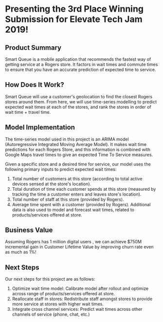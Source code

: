 # Presenting the 3rd Place Winning Submission for Elevate Tech Jam 2019!

## Product Summary
Smart Queue is a mobile application that recommends the fastest way of getting service at a Rogers store. It factors in wait times and commute times to ensure that you have an accurate prediction of expected time to service.

## How Does It Work?
Smart Queue will use a customer's geolocation to find the closest Rogers stores around them. From here, we will use time-series modelling to predict expected wait times at each of the stores, and rank the stores in order of wait time + travel time.

## Model Implementation
The time-series model used in this project is an ARIMA model (Autoregressive Integrated Moving Average Model). It makes wait time predictions for each Rogers Store, and this information is combined with Google Maps travel times to give an expected Time To Service measures. 

Given a specific store and a desired time for service, our model uses the following primary inputs to predict expected wait times:
  1) Total number of customers at this store (according to total active devices sensed at the store's location).
  2) Total duration of time each customer spends at this store (measured by tracking the time a customer enters and leaves store's location).
  3) Total number of staff at this store (provided by Rogers).
  4) Average time spent with a customer (provided by Rogers).
Additional data is also used to model and forecast wait times, related to products/services offered at store.

## Business Value
Assuming Rogers has 1 million digital users , we can achieve $750M incremental gain in Customer Lifetime Value by improving churn rate even as much as 1%!

## Next Steps
Our next steps for this project are as follows:
  1) Optimize wait time model: Calibrate model after rollout and optimize across range of products/services offered at store.
  2) Reallocate staff in stores: Redistribute staff amongst stores to provide more service at stores with higher wait times.
  3) Integrate cross channel services: Predict wait times across other channels of service (phone, chat, etc.)
  
